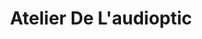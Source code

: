 ---
title: "Atelier De L'audioptic"
url: /tremblay-en-france/atelier-de-laudioptic/
shop: opticien
---